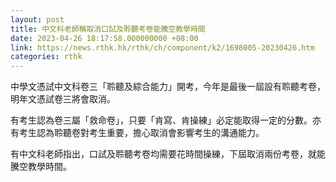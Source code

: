 ```yaml
---
layout: post
title: 中文科老師稱取消口試及聆聽考卷能騰空教學時間
date: 2023-04-26 18:17:58.000000000 +08:00
link: https://news.rthk.hk/rthk/ch/component/k2/1698005-20230426.htm
categories: rthk
---
```


中學文憑試中文科卷三「聆聽及綜合能力」開考，今年是最後一屆設有聆聽考卷，明年文憑試卷三將會取消。

有考生認為卷三屬「救命卷」，只要「肯寫、肯操練」必定能取得一定的分數。亦有考生認為聆聽卷對考生重要，擔心取消會影響考生的溝通能力。

有中文科老師指出，口試及聆聽考卷均需要花時間操練，下屆取消兩份考卷，就能騰空教學時間。
